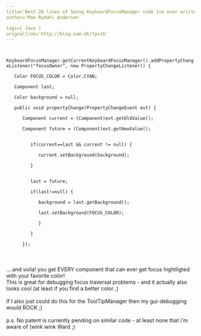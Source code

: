 ```yaml
---
title='Best 20 lines of Swing KeyboardFocusManager code Ive ever written ;)'
author='Max Rydahl Andersen'

tags=[ Java ]
orignallink='http://blog.xam.dk/?p=16'
---
```

<div>
<code><br>
KeyboardFocusManager.getCurrentKeyboardFocusManager().addPropertyChangeListener("focusOwner", new PropertyChangeListener() {<br>
&#160;&#160;&#160;Color FOCUS_COLOR = Color.CYAN;<br>
&#160;&#160;&#160;Component last;<br>
&#160;&#160;&#160;Color background = null; <br>
&#160;&#160;&#160;public void propertyChange(PropertyChangeEvent evt) {<br>
&#160;&#160;&#160;&#160;&#160;&#160;Component current = (Component)evt.getOldValue();<br>
&#160;&#160;&#160;&#160;&#160;&#160;Component future = (Component)evt.getNewValue();<br><br>
&#160;&#160;&#160;&#160;&#160;&#160;&#160;&#160;&#160;if(current==last &amp;&amp; current != null) {<br>
&#160;&#160;&#160;&#160;&#160;&#160;&#160;&#160;&#160;&#160;&#160;&#160;current.setBackground(background);<br>
&#160;&#160;&#160;&#160;&#160;&#160;&#160;&#160;&#160;} <br><br>
&#160;&#160;&#160;&#160;&#160;&#160;&#160;&#160;&#160;last = future;<br>
&#160;&#160;&#160;&#160;&#160;&#160;&#160;&#160;&#160;if(last!=null) {<br>
&#160;&#160;&#160;&#160;&#160;&#160;&#160;&#160;&#160;&#160;&#160;&#160;background = last.getBackground();<br>
&#160;&#160;&#160;&#160;&#160;&#160;&#160;&#160;&#160;&#160;&#160;&#160;last.setBackground(FOCUS_COLOR);<br>
&#160;&#160;&#160;&#160;&#160;&#160;&#160;&#160;&#160;&#160;&#160;&#160;}<br>
&#160;&#160;&#160;&#160;&#160;&#160;&#160;&#160;&#160;} <br>
&#160;&#160;&#160;&#160;&#160;&#160;});<br></code><br><br><br>
....and voila! you get EVERY component that can ever get focus hightligted with your favorite color!<br>
This is great for debugging focus traversal problems - and it actually also looks cool (at least if you find a better color ,)<br><br>
If I also just could do this for the ToolTipManager then my gui-debugging would ROCK ;)<br><br>
p.s. No patent is currently pending on similar code - at least none that i'm aware of (wink wink Ward ;)</div>

